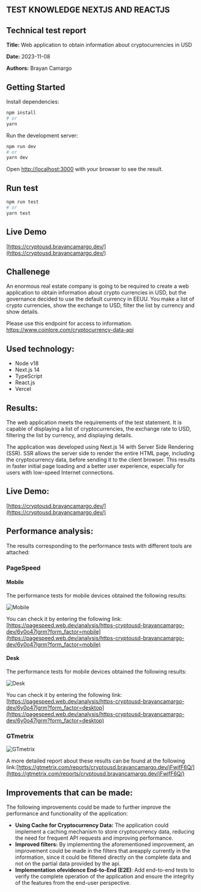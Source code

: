 ## TEST KNOWLEDGE NEXTJS AND REACTJS

## Technical test report

**Title:** Web application to obtain information about cryptocurrencies in USD

**Date:** 2023-11-08

**Authors:** Brayan Camargo

## Getting Started

Install dependencies:

```bash
npm install
# or
yarn
```

Run the development server:

```bash
npm run dev
# or
yarn dev
```

Open [http://localhost:3000](http://localhost:3000) with your browser to see the result.


## Run test

```bash
npm run test
# or
yarn test
```


## Live Demo

[https://cryptousd.brayancamargo.dev/](https://cryptousd.brayancamargo.dev/)


## Challenege

An enormous real estate company is going to be required to create a web application to
obtain information about crypto currencies in USD, but the governance decided to use the
default currency in EEUU. You make a list of crypto currencies, show the exchange to
USD, filter the list by currency and show details.

Please use this endpoint for access to information.
https://www.coinlore.com/cryptocurrency-data-api


## Used technology:

* Node v18
* Next.js 14
* TypeScript
* React.js
* Vercel

## Results:

The web application meets the requirements of the test statement. It is capable of displaying a list of cryptocurrencies, the exchange rate to USD, filtering the list by currency, and displaying details.

The application was developed using Next.js 14 with Server Side Rendering (SSR). SSR allows the server side to render the entire HTML page, including the cryptocurrency data, before sending it to the client browser. This results in faster initial page loading and a better user experience, especially for users with low-speed Internet connections.


## Live Demo:

[https://cryptousd.brayancamargo.dev/](https://cryptousd.brayancamargo.dev/)


## Performance analysis:

The results corresponding to the performance tests with different tools are attached:


### PageSpeed


#### Mobile

The performance tests for mobile devices obtained the following results:

![Mobile](https://github.com/brayanochz/CryptoUSD/assets/19654857/d9fc7fd0-57ce-43e7-9a3e-fead32c1804b "Mobile")

You can check it by entering the following link:[https://pagespeed.web.dev/analysis/https-cryptousd-brayancamargo-dev/6y0o47lgrm?form_factor=mobile](https://pagespeed.web.dev/analysis/https-cryptousd-brayancamargo-dev/6y0o47lgrm?form_factor=mobile)

#### Desk

The performance tests for mobile devices obtained the following results:

![Desk](https://github.com/brayanochz/CryptoUSD/assets/19654857/55760c73-f99c-4704-9d3f-c0f7703f5577 "Desk")


You can check it by entering the following link:[https://pagespeed.web.dev/analysis/https-cryptousd-brayancamargo-dev/6y0o47lgrm?form_factor=desktop](https://pagespeed.web.dev/analysis/https-cryptousd-brayancamargo-dev/6y0o47lgrm?form_factor=desktop)


### GTmetrix


![GTmetrix](https://github.com/brayanochz/CryptoUSD/assets/19654857/e894c757-69f6-476a-aa81-5627d2f17b05 "GTmetrix")


A more detailed report about these results can be found at the following link:[https://gtmetrix.com/reports/cryptousd.brayancamargo.dev/jFwjfF6Q/](https://gtmetrix.com/reports/cryptousd.brayancamargo.dev/jFwjfF6Q/)


## Improvements that can be made:

The following improvements could be made to further improve the performance and functionality of the application:



* **Using Cache for Cryptocurrency Data:** The application could implement a caching mechanism to store cryptocurrency data, reducing the need for frequent API requests and improving performance.
* **Improved filters:** By implementing the aforementioned improvement, an improvement could be made in the filters that areapply currently in the information, since it could be filtered directly on the complete data and not on the partial data provided by the api.
* **Implementation ofevidence End-to-End (E2E)**: Add end-to-end tests to verify the complete operation of the application and ensure the integrity of the features from the end-user perspective.


